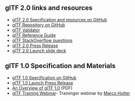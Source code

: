 ## glTF 2.0 links and resources

*   [glTF 2.0 Specification and resources on GitHub](https://github.com/KhronosGroup/glTF/blob/master/README.md)
*   [glTF Repository on GitHub](https://github.com/KhronosGroup/glTF)
*   [glTF Validator](https://github.com/KhronosGroup/glTF-Validator)
*   [glTF Reference Guide](https://github.com/KhronosGroup/glTF#overview)
*   [glTF StackOverflow questions](http://stackoverflow.com/questions/tagged/gltf)
*   [glTF 2.0 Press Release](https://www.khronos.org/news/press/khronos-releases-gltf-2.0-specification)
*   [glTF 2.0 Launch slide deck](/assets/uploads/apis/glTF-20-Launch_Jun17.pdf)

## glTF 1.0 Specification and Materials

*   [glTF 1.0 Specification on GitHub](https://github.com/KhronosGroup/glTF/blob/master/specification/1.0/README.md)
*   [glTF 1.0 Launch Press Release](https://www.khronos.org/news/press/khronos-finalizes-gltf-1.0-specification)
*   [An Overview of glTF 1.0](https://www.khronos.org/assets/uploads/developers/library/overview/gltf-overview.pdf) (PDF)
*   [glTF Training Webinar](https://www.khronos.org/news/events/webinar-khronos-gltf)- Traininger webinar by [Marco Hutter](https://github.com/javagl/glTF-Tutorials/tree/master/gltfTutorial)
